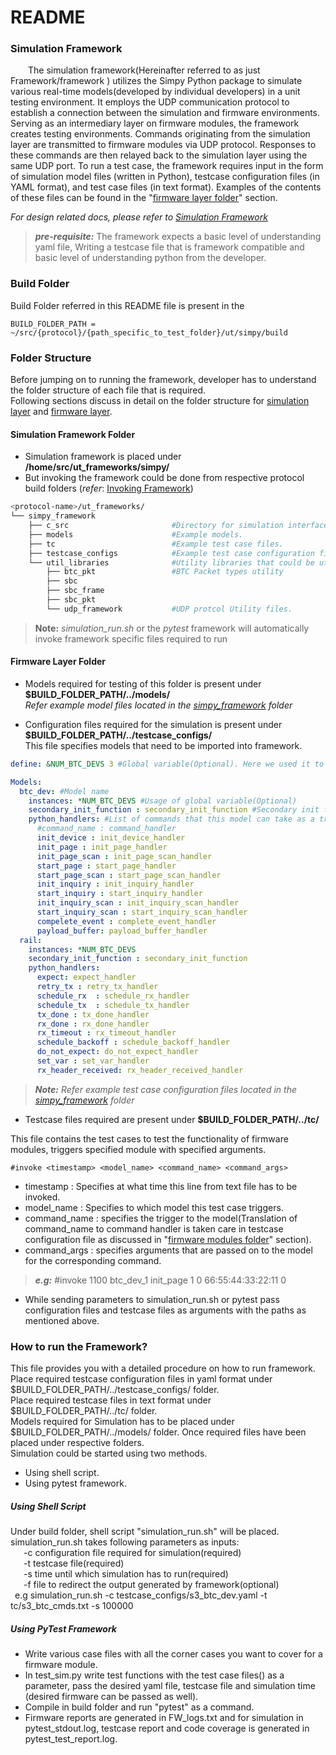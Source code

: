 #   README  #

### Simulation Framework    ###
&emsp;&emsp;The simulation framework(Hereinafter referred to as just Framework/framework ) utilizes the Simpy Python package to simulate various real-time models(developed by individual developers) in a unit testing environment. It employs the UDP communication protocol to establish a connection between the simulation and firmware environments. Serving as an intermediary layer on firmware modules, the framework creates testing environments. Commands originating from the simulation layer are transmitted to firmware modules via UDP protocol. Responses to these commands are then relayed back to the simulation layer using the same UDP port. To run a test case, the framework requires input in the form of simulation model files (written in Python), testcase configuration files (in YAML format), and test case files (in text format). Examples of the contents of these files can be found in the "[firmware layer folder](#firmware-layer-folder)" section.  

*For design related docs, please refer to [Simulation Framework](https://confluence.silabs.com/display/EN/Simulation+Framework)*  
>*__pre-requisite:__* The framework expects a basic level of understanding yaml file, Writing a testcase file that is framework compatible and basic level of understanding python from the developer.  

###    Build Folder  ###

Build Folder referred in this README file is present in the   
    
    BUILD_FOLDER_PATH = ~/src/{protocol}/{path_specific_to_test_folder}/ut/simpy/build

###    Folder Structure    ###
Before jumping on to running the framework, developer has to understand the folder structure of each file that is required.  
Following sections discuss in detail on the folder structure for [simulation layer](#simulation-framework-folder) and [firmware layer](#firmware-layer-folder).

####    Simulation Framework Folder ####
* Simulation framework is placed under **/home/src/ut_frameworks/simpy/**  
* But invoking the framework could be done from respective protocol build folders (*refer*: [Invoking Framework](#how-to-run-the-framework))
```sh
<protocol-name>/ut_frameworks/
└── simpy_framework
    ├── c_src                       #Directory for simulation interface on the firmware side would be present.
    ├── models                      #Example models.
    ├── tc                          #Example test case files.
    ├── testcase_configs            #Example test case configuration files.
    └── util_libraries              #Utility libraries that could be utilized for Simulation testing.
        ├── btc_pkt                 #BTC Packet types utility
        ├── sbc
        ├── sbc_frame
        ├── sbc_pkt
        └── udp_framework           #UDP protcol Utility files.
```
> **__Note:__** *simulation_run.sh* or the *pytest* framework will automatically invoke framework specific files required to run

####    Firmware Layer Folder  ####
* Models required for testing of this folder is present under **$BUILD_FOLDER_PATH/../models/**  
*Refer example model files located in the [simpy_framework](#simulation-framework-folder) folder*  

* Configuration files required for the simulation is present under **$BUILD_FOLDER_PATH/../testcase_configs/**    
    This file specifies models that need to be imported into framework.  

```YAML
define: &NUM_BTC_DEVS 3 #Global variable(Optional). Here we used it to specify number of instances for a specific model

Models:
  btc_dev: #Model name
    instances: *NUM_BTC_DEVS #Usage of global variable(Optional)
    secondary_init_function : secondary_init_function #Secondary init function(Optional) to initialze additional variables at t=0
    python_handlers: #List of commands that this model can take as a trigger and corressponding python handlers to those commands
      #command_name : command_handler
      init_device : init_device_handler
      init_page : init_page_handler
      init_page_scan : init_page_scan_handler
      start_page : start_page_handler
      start_page_scan : start_page_scan_handler
      init_inquiry : init_inquiry_handler
      start_inquiry : start_inquiry_handler
      init_inquiry_scan : init_inquiry_scan_handler
      start_inquiry_scan : start_inquiry_scan_handler
      compelete_event : complete_event_handler
      payload_buffer: payload_buffer_handler
  rail:
    instances: *NUM_BTC_DEVS
    secondary_init_function : secondary_init_function
    python_handlers:
      expect: expect_handler
      retry_tx : retry_tx_handler
      schedule_rx  : schedule_rx_handler
      schedule_tx  : schedule_tx_handler
      tx_done : tx_done_handler
      rx_done : rx_done_handler
      rx_timeout : rx_timeout_handler
      schedule_backoff : schedule_backoff_handler
      do_not_expect: do_not_expect_handler
      set_var : set_var_handler
      rx_header_received: rx_header_received_handler
```  
> **_Note:_** *Refer example test case configuration files located in the [simpy_framework](#simulation-framework-folder) folder*  

* Testcase files required are present under **$BUILD_FOLDER_PATH/../tc/**  

This file contains the test cases to test the functionality of firmware modules, triggers specified module with specified arguments. 

    #invoke <timestamp> <model_name> <command_name> <command_args>

* timestamp : Specifies at what time this line from text file has to be invoked.
* model_name : Specifies to which model this test case triggers.
* command_name : specifies the trigger to the model(Translation of command_name to command handler is taken care in testcase configuration file as discussed in "[firmware modules folder](#firmware-modules-folder)" section).
* command_args : specifies arguments that are passed on to the model for the corresponding command.

> **_e.g:_** #invoke 1100 btc_dev_1 init_page 1 0 66:55:44:33:22:11 0

* While sending parameters to simulation_run.sh or pytest pass configuration files and testcase files as arguments with the paths as mentioned above.  

###    How to run the Framework?  ###

This file provides you with a detailed procedure on how to run framework.  
Place required testcase configuration files in yaml format under $BUILD_FOLDER_PATH/../testcase_configs/ folder.  
Place required testcase files in text format under $BUILD_FOLDER_PATH/../tc/ folder.  
Models required for Simulation has to be placed under $BUILD_FOLDER_PATH/../models/ folder. Once required files have been placed under respective folders.  
Simulation could be started using two methods.
* Using shell script.
* Using pytest framework.

#####   Using Shell Script  #####
Under build folder, shell script "simulation_run.sh" will be placed. simulation_run.sh takes following parameters as inputs:  
&emsp;&ensp;-c configuration file required for simulation(required)  
&emsp;&ensp;-t testcase file(required)  
&emsp;&ensp;-s time until which simulation has to run(required)  
&emsp;&ensp;-f file to redirect the output generated by framework(optional)  
&ensp;e.g simulation_run.sh -c testcase_configs/s3_btc_dev.yaml -t tc/s3_btc_cmds.txt -s 100000
#####   Using PyTest Framework  #####
* Write various case files with all the corner cases you want to cover for a firmware module.   
* In test_sim.py write test functions with the test case files([](#firmware-layer-folder)) as a parameter, pass the desired yaml file, testcase file and simulation time (desired firmware can be passed as well). 
* Compile in build folder and run "pytest" as a command.  
* Firmware reports are generated in FW_logs.txt and for simulation in pytest_stdout.log, testcase report and code coverage is generated in pytest_test_report.log.

####    ####

